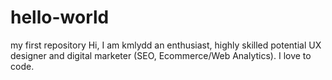# hello-world
my first repository
Hi, I am kmlydd an enthusiast, highly skilled potential UX designer and digital marketer (SEO, Ecommerce/Web Analytics). I love to code.
